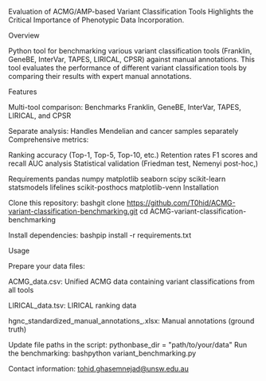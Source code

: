 Evaluation of ACMG/AMP-based Variant Classification Tools Highlights the Critical Importance of Phenotypic Data Incorporation.

 
Overview


Python tool for benchmarking various variant classification tools (Franklin, GeneBE, InterVar, TAPES, LIRICAL, CPSR) against manual annotations.
This tool evaluates the performance of different variant classification tools by comparing their results with expert manual annotations. 


Features


Multi-tool comparison: Benchmarks Franklin, GeneBE, InterVar, TAPES, LIRICAL, and CPSR


Separate analysis: Handles Mendelian and cancer samples separately
Comprehensive metrics:

Ranking accuracy (Top-1, Top-5, Top-10, etc.)
Retention rates
F1 scores and recall
AUC analysis
Statistical validation (Friedman test, Nemenyi post-hoc,)



Requirements
pandas
numpy
matplotlib
seaborn
scipy
scikit-learn
statsmodels
lifelines
scikit-posthocs
matplotlib-venn
Installation

Clone this repository:
bashgit clone https://github.com/T0hid/ACMG-variant-classification-benchmarking.git
cd ACMG-variant-classification-benchmarking

Install dependencies:
bashpip install -r requirements.txt


Usage

Prepare your data files:

ACMG_data.csv:
Unified ACMG data containing variant classifications from all tools     
                                               
LIRICAL_data.tsv: 
LIRICAL ranking data

hgnc_standardized_manual_annotations_.xlsx: 
Manual annotations (ground truth)


Update file paths in the script:
pythonbase_dir = "path/to/your/data"
Run the benchmarking:
bashpython variant_benchmarking.py

Contact information:
tohid.ghasemnejad@unsw.edu.au
